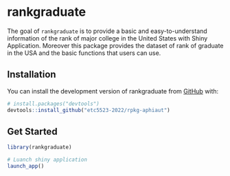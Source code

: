 
# rankgraduate

<!-- badges: start -->
<!-- badges: end -->

The goal of `rankgraduate` is to provide a basic and easy-to-understand information of the rank of major college in the United States with Shiny Application. Moreover this package provides the dataset of rank of graduate in the USA and the basic functions that users can use.

## Installation

You can install the development version of rankgraduate from [GitHub](https://github.com/etc5523-2022/rpkg-aphiaut) with:

``` r
# install.packages("devtools")
devtools::install_github("etc5523-2022/rpkg-aphiaut")
```

## Get Started


``` r
library(rankgraduate)

# Luanch shiny application
launch_app()
```

